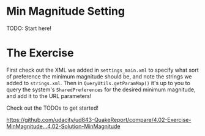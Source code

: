 # Min Magnitude Setting

TODO: Start here!

# The Exercise

First check out the XML we added in `settings_main.xml` to specify what sort of preference the minimum magnitude should be, and note the strings we added to `strings.xml`. Then in `QueryUtils.getParamMap()` it's up to you to query the system's `SharedPreferences` for the desired minimum magnitude, and add it to the URL parameters!

Check out the TODOs to get started!


https://github.com/udacity/ud843-QuakeReport/compare/4.02-Exercise-MinMagnitude...4.02-Solution-MinMagnitude
